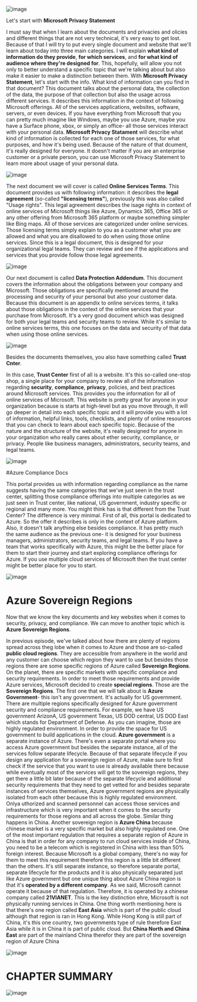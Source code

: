![image](https://github.com/user-attachments/assets/8204ed7d-51d6-4298-9818-0c1d92c24c0d)

Let's start with **Microsoft Privacy Statement**

I must say that when I learn about the documents and privacies and olicies and different things that are not very technical, it's very easy to get lost. Because of that I will try to put every single  document and website that we'll learn about today into three main categories. I will explain **what kind of information do they provide**, **for which services**, and **for what kind of audience where they're designed for**.
This, hopefully, will allow you not only to better understand a specific topic that we're talking about but also make it easier to make a distinction between them. 
With **Microsoft Privacy Statement**, let's start with the info. What kind of information can you find in that document? This document talks about the personal data, the collection of the data, the purpose of that collection but also the usage across different services. 
It describes this information in the context of following Microsoft offerings. All of the services applications, websites, software, servers, or even devices. If you have everything from Microsoft that you can pretty much imagine like Windows, maybe you use Azure, maybe you have a Surface phone, xbox, or simply an office- all those services interact with your personal data. **Microsoft Privacy Statament** will describe what kind of information is collected for each one of those services, for what purposes, and how it's being used. Because of the nature of that dcument, it's really designed for everyone. It doesn't matter if you are an enterprise customer or a private person, you can use Microsoft Privacy Statement to learn more about usage of your personal data. 

![image](https://github.com/user-attachments/assets/43a2caa3-4b32-4c01-aa00-130e76835dc3)


The next document we will cover is called **Online Services Terms**. This document provides us with following information: it describes the **legal agreement** (so-called **"licensing terms"**), previously this was also called "Usage rights". This legal agreement describes the isage rights in context of online services of Microsoft things like Azure, Dynamics 365, Office 365 or any other offering from Microsoft 365 platform or maybe something simpler like Bing maps. All of those services are categorized under online services. Those licensing terms simply explain to you as a customer what you are allowed and what you are disallowed to do when using those online services. Since this is a legal document, this is designed for your organizational legal teams. They can review and see if the applications and services that you provide follow those legal agreements. 

![image](https://github.com/user-attachments/assets/8cc73e25-5c03-40ce-bce9-3a206f362af0)



Our next document is called **Data Protection Addendum**. This document covers the information about the obligations  between your company and Microsoft. Those obligations are specifically mentioned around the processing and security of your personal but also your customer data. Because this document is an appendix to online services terms, it talks about those obligations in the context of the online services that your purchase from Microsoft. It's a very good document which was designed for both your legal teams and security teams to review. While it's similar to online services terms, this one focuses on the data and security of that data when using those online services. 

![image](https://github.com/user-attachments/assets/5d66071e-8195-44a5-b275-a5edf0c0911f)


Besides the documents themselves, you also have something called **Trust Cnter**.

In this case, **Trust Center** first of all is a website. It's this so-called one-stop shop, a single place for your company to review all of the information regarding **security**, **compliance**, **privacy**, policies, and best practices around Microsoft services. This provides you the information for all of online services of Microsoft. This website is pretty great for anyone in your organization because is starts at high-level but as you move through, it will go deeper in detail into each specific topic and it will provide you with a lot of information, helpful links, tools, checklists, and plenty of online resources that you can check to learn about each specific topic. Because of the nature and the structure of the website, it's really designed for anyone in your organization who really cares about ether security, compliance, or privacy. People like business managers, administrators, security teams, and legal teams.

![image](https://github.com/user-attachments/assets/490b1015-cf25-4925-8fa3-bca1e0fabdcb)

#Azure Compliance Docs

This portal provides us with information regarding compliance as the name suggests having the same categories that we've just seen in the trust center, splitting those compliance offerings into multiple categories as we just seen in Trust center, like national, US government, industry specific or regional and many more. You might think has is that different from the Trust Center? The difference is very minimal. First of all, this portal is dedicated to Azure. So the offer it describes is only in the context of Azure platform. Also, it doesn't talk anything else besides compliance. It has pretty much the same audience as the previous one- it is designed for your business managers, administrators, security teams, and legal teams. 
If you have a team that works specifically with Azure, this might be the better place for them to start their journey and start exploring compliance offerings for Azure.
If you use multiple cloud services of Microsoft then the trust center might be better place for you to start.

![image](https://github.com/user-attachments/assets/ae5e4de5-31df-43c7-9f7f-3058e8b41397)


# Azure Sovereign Regions

Now that we know the key documents and key websites when it comes to security, privacy, and compliance. We can move to another topic which is **Azure Sovereign Regions**.

In previous episode, we've talked about how there are plenty of regions spread across theg lobe when it comes to Azure and those are so-called **public cloud regions**. They are accessible from anywhere in the world and any customer can choose which region they want to use but besides those regions there are some specific regions of Azure called **Sovereign Regions**.
On the planet, there are specific markets with specific compliance and security requirements. In order to meet those requirements and provide Azure services, Microsoft decided to create **special regions**. Those are the **Sovereign Regions**.
The first one that we will talk about is **Azure Government**- this isn't any government. It's actually for US government. There are multiple regions specifically designed for Azure government security and compliance requirements. For example, we have US government ArizonA, US government Texas, US DOD central, US DOD East which stands for Department of Defense. 
As you can imagine, those are highly regulated environment. In order to provide the space for US government to build applications in the cloud.
**Azure government** is a separate instance of Azure. There's even a separate portal where you access Azure government but besides the separate instance, all of the services follow separate lifecycle. Because of that separate lifecycle if you design any application for a sovereign region of Azure, make sure to first check if the service that you want to use is already available there because while eventually most of the services will get to the sovereign regions, they get there a little bit later because of the separate lifecycle and additional security requirements that they need to get vetted for and besides separate instances of services themselves, Azure government regions are physically isolated from each other because this is highly regulated environment. Onlya uthorized and scanned personnel can access those services and infrastructure which is very important when it comes to the security requirements for those regions and all across the globe. Similar thing happens in China. Another sovereign region is **Azure China** because chinese market is a very specific market but also highly regulated one. One of the most important regulation that requires a separate region of Azure in China is that in order for any company to run cloud services inside of China, you need to be a telecom which is registered in China with less than 50% foreign interest. Because Microsoft is a global company, there's no way for them to meet this requirement therefore this region is a little bit different than the others. It's still separate instance, so therefore separate portal, separate lifecycle for the products and it is also physically separated just like Azure government but one unique thing about Azure China region is that it's **operated by a different company**. As we said, Microsoft cannot operate it because of that regulation. Therefore, it is operated by a chinese company called **21VIANET**. This is the key distinction ehre, Microsoft is not physically running services in China. One thing worth mentioning here is that there's one region called **East Asia** which is part of the public cloud although that region is ran in Hong Kong. While Hong Kong is still part of China, it's this one country, two governments type of rule therefore East Asia while it is in China it is part of public cloud. But **China North and China East** are part of the mainland China therefor they are part of the sovereign region of Azure China

![image](https://github.com/user-attachments/assets/3d0fd552-eee6-4978-a932-bf370bf99615)



# CHAPTER SUMMARY

![image](https://github.com/user-attachments/assets/53aa9eff-efa3-412a-b1c4-737015d2e42c)

